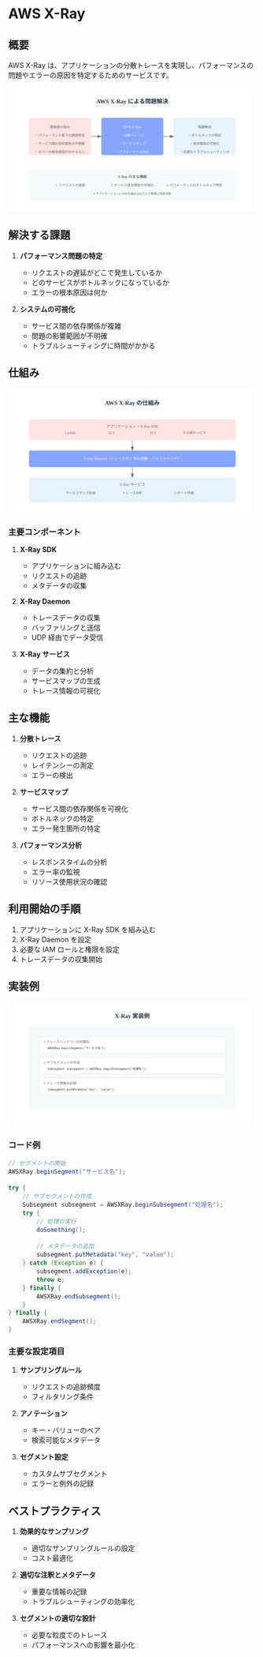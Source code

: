 # AWS X-Ray

## 概要

AWS X-Ray は、アプリケーションの分散トレースを実現し、パフォーマンスの問題やエラーの原因を特定するためのサービスです。

![X-Ray シナリオ](/image/logging-monitoring/xray-scenario.svg)

## 解決する課題

1. **パフォーマンス問題の特定**

   - リクエストの遅延がどこで発生しているか
   - どのサービスがボトルネックになっているか
   - エラーの根本原因は何か

2. **システムの可視化**
   - サービス間の依存関係が複雑
   - 問題の影響範囲が不明確
   - トラブルシューティングに時間がかかる

## 仕組み

![X-Ray アーキテクチャ](/image/logging-monitoring/xray-architecture.svg)

### 主要コンポーネント

1. **X-Ray SDK**

   - アプリケーションに組み込む
   - リクエストの追跡
   - メタデータの収集

2. **X-Ray Daemon**

   - トレースデータの収集
   - バッファリングと送信
   - UDP 経由でデータ受信

3. **X-Ray サービス**
   - データの集約と分析
   - サービスマップの生成
   - トレース情報の可視化

## 主な機能

1. **分散トレース**

   - リクエストの追跡
   - レイテンシーの測定
   - エラーの検出

2. **サービスマップ**

   - サービス間の依存関係を可視化
   - ボトルネックの特定
   - エラー発生箇所の特定

3. **パフォーマンス分析**
   - レスポンスタイムの分析
   - エラー率の監視
   - リソース使用状況の確認

## 利用開始の手順

1. アプリケーションに X-Ray SDK を組み込む
2. X-Ray Daemon を設定
3. 必要な IAM ロールと権限を設定
4. トレースデータの収集開始

## 実装例

![X-Ray 実装例](/image/logging-monitoring/xray-implementation.svg)

### コード例

```java
// セグメントの開始
AWSXRay.beginSegment("サービス名");

try {
    // サブセグメントの作成
    Subsegment subsegment = AWSXRay.beginSubsegment("処理名");
    try {
        // 処理の実行
        doSomething();

        // メタデータの追加
        subsegment.putMetadata("key", "value");
    } catch (Exception e) {
        subsegment.addException(e);
        throw e;
    } finally {
        AWSXRay.endSubsegment();
    }
} finally {
    AWSXRay.endSegment();
}
```

### 主要な設定項目

1. **サンプリングルール**

   - リクエストの追跡頻度
   - フィルタリング条件

2. **アノテーション**

   - キー・バリューのペア
   - 検索可能なメタデータ

3. **セグメント設定**
   - カスタムサブセグメント
   - エラーと例外の記録

## ベストプラクティス

1. **効果的なサンプリング**

   - 適切なサンプリングルールの設定
   - コスト最適化

2. **適切な注釈とメタデータ**

   - 重要な情報の記録
   - トラブルシューティングの効率化

3. **セグメントの適切な設計**
   - 必要な粒度でのトレース
   - パフォーマンスへの影響を最小化

